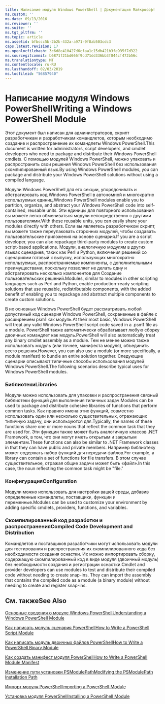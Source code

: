 ```yaml
---
title: Написание модуля Windows PowerShell | Документация Майкрософт
ms.custom: ''
ms.date: 09/13/2016
ms.reviewer: ''
ms.suite: ''
ms.tgt_pltfrm: ''
ms.topic: article
ms.assetid: bfbccc5b-2b2b-432a-a971-9f8ab503cdc3
caps.latest.revision: 17
ms.openlocfilehash: 3c6d8e410427d6cfaa1c15db421b3fe935f7d322
ms.sourcegitcommit: b6871f21bd666f9cd71dd336bb3f844cf472b56c
ms.translationtype: MT
ms.contentlocale: ru-RU
ms.lasthandoff: 02/03/2019
ms.locfileid: "56857940"
---
```

# <a name="writing-a-windows-powershell-module"></a><span data-ttu-id="ebda7-102">Написание модуля Windows PowerShell</span><span class="sxs-lookup"><span data-stu-id="ebda7-102">Writing a Windows PowerShell Module</span></span>

<span data-ttu-id="ebda7-103">Этот документ был написан для администраторов, скрипт разработчикам и разработчикам командлетов, которым необходимо создание и распространение их командлеты Windows PowerShell.</span><span class="sxs-lookup"><span data-stu-id="ebda7-103">This document is written for administrators, script developers, and cmdlet developers who need to package and distribute their Windows PowerShell cmdlets.</span></span> <span data-ttu-id="ebda7-104">С помощью модулей Windows PowerShell, можно упаковать и распространить свои решения Windows PowerShell без использования скомпилированный язык.</span><span class="sxs-lookup"><span data-stu-id="ebda7-104">By using Windows PowerShell modules, you can package and distribute your Windows PowerShell solutions without using a compiled language.</span></span>

<span data-ttu-id="ebda7-105">Модули Windows PowerShell для его секции, упорядочивать и абстрагировать код Windows PowerShell в автономной и многократно используемых единиц.</span><span class="sxs-lookup"><span data-stu-id="ebda7-105">Windows PowerShell modules enable you to partition, organize, and abstract your Windows PowerShell code into self-contained, reusable units.</span></span> <span data-ttu-id="ebda7-106">Эти единицы для повторного использования вы можете легко обмениваться модули непосредственно с другими пользователями.</span><span class="sxs-lookup"><span data-stu-id="ebda7-106">With these reusable units, you can easily share your modules directly with others.</span></span> <span data-ttu-id="ebda7-107">Если вы являетесь разработчиком скрипт, вы можете также переупаковать сторонних модулей, чтобы создавать пользовательские приложения на основе сценария.</span><span class="sxs-lookup"><span data-stu-id="ebda7-107">If you are a script developer, you can also repackage third-party modules to create custom script-based applications.</span></span> <span data-ttu-id="ebda7-108">Модули, аналогичную модулям в других языках сценариев, таких как Perl и Python, включения решений со сценариями готовый к выпуску, использующих многократно используемых, распространяемые компоненты, с дополнительными преимуществами, поскольку позволяет не делать одну и абстрагировать несколько компонентов для Создание пользовательских решений.</span><span class="sxs-lookup"><span data-stu-id="ebda7-108">Modules, similar to modules in other scripting languages such as Perl and Python, enable production-ready scripting solutions that use reusable, redistributable components, with the added benefit of enabling you to repackage and abstract multiple components to create custom solutions.</span></span>

<span data-ttu-id="ebda7-109">В их основных Windows PowerShell будет рассматривать любой допустимый код сценария Windows PowerShell, сохраненные в файле с расширением psm1 как модуль.</span><span class="sxs-lookup"><span data-stu-id="ebda7-109">At their most basic, Windows PowerShell will treat any valid Windows PowerShell script code saved in a .psm1 file as a module.</span></span> <span data-ttu-id="ebda7-110">PowerShell также автоматически обрабатывает любую сборку двоичных командлет как модуль.</span><span class="sxs-lookup"><span data-stu-id="ebda7-110">PowerShell will also automatically treat any binary cmdlet assembly as a module.</span></span> <span data-ttu-id="ebda7-111">Тем не менее можно также использовать модуль (или точнее, манифеста модуля), объединить всего решения.</span><span class="sxs-lookup"><span data-stu-id="ebda7-111">However, you can also use a module (or more specifically, a module manifest) to bundle an entire solution together.</span></span> <span data-ttu-id="ebda7-112">Следующие сценарии описывают типичные способы использования модулей Windows PowerShell.</span><span class="sxs-lookup"><span data-stu-id="ebda7-112">The following scenarios describe typical uses for Windows PowerShell modules.</span></span>

### <a name="libraries"></a><span data-ttu-id="ebda7-113">Библиотеки</span><span class="sxs-lookup"><span data-stu-id="ebda7-113">Libraries</span></span>

<span data-ttu-id="ebda7-114">Модули можно использовать для упаковки и распространения связный библиотеки функций для выполнения типичных задач.</span><span class="sxs-lookup"><span data-stu-id="ebda7-114">Modules can be used to package and distribute cohesive libraries of functions that perform common tasks.</span></span> <span data-ttu-id="ebda7-115">Как правило имена этих функций, совместно использовать один или несколько существительных, отражающих типичную задачу, они используются для.</span><span class="sxs-lookup"><span data-stu-id="ebda7-115">Typically, the names of these functions share one or more nouns that reflect the common task that they are used for.</span></span> <span data-ttu-id="ebda7-116">Эти функции также может быть аналогичную классов .NET Framework, в том, что они могут иметь открытым и закрытым элементам.</span><span class="sxs-lookup"><span data-stu-id="ebda7-116">These functions can also be similar to .NET Framework classes in that they can have public and private members.</span></span> <span data-ttu-id="ebda7-117">Например библиотеку может содержать набор функций для передачи файлов.</span><span class="sxs-lookup"><span data-stu-id="ebda7-117">For example, a library can contain a set of functions for file transfers.</span></span> <span data-ttu-id="ebda7-118">В этом случае существительное, отражая общие задачи может быть «файл».</span><span class="sxs-lookup"><span data-stu-id="ebda7-118">In this case, the noun reflecting the common task might be "file."</span></span>

### <a name="configuration"></a><span data-ttu-id="ebda7-119">Конфигурация</span><span class="sxs-lookup"><span data-stu-id="ebda7-119">Configuration</span></span>

<span data-ttu-id="ebda7-120">Модули можно использовать для настройки вашей среды, добавив определенные командлеты, поставщики, функции и переменные.</span><span class="sxs-lookup"><span data-stu-id="ebda7-120">Modules can be used to customize your environment by adding specific cmdlets, providers, functions, and variables.</span></span>

### <a name="compiled-code-development-and-distribution"></a><span data-ttu-id="ebda7-121">Скомпилированный код разработки и распространения</span><span class="sxs-lookup"><span data-stu-id="ebda7-121">Compiled Code Development and Distribution</span></span>

<span data-ttu-id="ebda7-122">Командлетов и поставщиков разработчики могут использовать модули для тестирования и распространения их скомпилированного кода без необходимости создания оснастки. Их можно импортировать сборку, содержащую скомпилированный код в виде модуля (двоичный модуль) без необходимости создания и регистрации оснастки.</span><span class="sxs-lookup"><span data-stu-id="ebda7-122">Cmdlet and provider developers can use modules to test and distribute their compiled code without needing to create snap-ins. They can import the assembly that contains the compiled code as a module (a binary module) without needing to create and register snap-ins.</span></span>

## <a name="see-also"></a><span data-ttu-id="ebda7-123">См. также</span><span class="sxs-lookup"><span data-stu-id="ebda7-123">See Also</span></span>

[<span data-ttu-id="ebda7-124">Основные сведения о модуле Windows PowerShell</span><span class="sxs-lookup"><span data-stu-id="ebda7-124">Understanding a Windows PowerShell Module</span></span>](./understanding-a-windows-powershell-module.md)

[<span data-ttu-id="ebda7-125">Как написать модуль сценария PowerShell</span><span class="sxs-lookup"><span data-stu-id="ebda7-125">How to Write a PowerShell Script Module</span></span>](./how-to-write-a-powershell-script-module.md)

[<span data-ttu-id="ebda7-126">Как написать модуль двоичных файлов PowerShell</span><span class="sxs-lookup"><span data-stu-id="ebda7-126">How to Write a PowerShell Binary Module</span></span>](./how-to-write-a-powershell-binary-module.md)

[<span data-ttu-id="ebda7-127">Как создать манифест модуля PowerShell</span><span class="sxs-lookup"><span data-stu-id="ebda7-127">How to Write a PowerShell Module Manifest</span></span>](http://msdn.microsoft.com/en-us/abe4c24b-e64e-4a61-81d5-18c4fceba0b6)

[<span data-ttu-id="ebda7-128">Изменение пути установки PSModulePath</span><span class="sxs-lookup"><span data-stu-id="ebda7-128">Modifying the PSModulePath Installation Path</span></span>](./modifying-the-psmodulepath-installation-path.md)

[<span data-ttu-id="ebda7-129">Импорт модуля PowerShell</span><span class="sxs-lookup"><span data-stu-id="ebda7-129">Importing a PowerShell Module</span></span>](./importing-a-powershell-module.md)

[<span data-ttu-id="ebda7-130">Установка модуля PowerShell</span><span class="sxs-lookup"><span data-stu-id="ebda7-130">Installing a PowerShell Module</span></span>](./installing-a-powershell-module.md)
